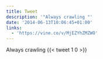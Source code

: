 ```yaml
---
title: Tweet
description: '"Always crawling "'
date: '2014-06-13T10:06:45+01:00'
links:
  - 'https://vine.co/v/MjEZYhZMZWO'
---
```

Always crawling 
      {{< tweet 1 0 >}}
    
